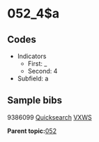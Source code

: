 # 052\_4$a

## Codes

-   Indicators
    -   First: \_
    -   Second: 4
-   Subfield: a

## Sample bibs

9386099 [Quicksearch](https://search.library.yale.edu/catalog/9386099) [VXWS](http://prodorbis.library.yale.edu:7014/vxws/GetHoldingsService?bibId=9386099)

**Parent topic:**[052](../../tags/052/052.md)

